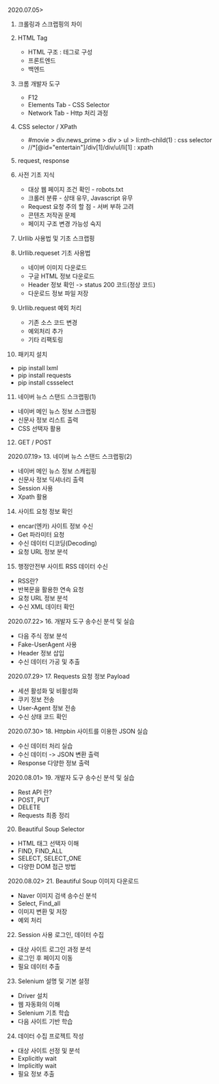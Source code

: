 2020.07.05>
1. 크롤링과 스크랩핑의 차이

2. HTML Tag
   - HTML 구조 : 테그로 구성
   - 프론트엔드
   - 백엔드

3. 크롬 개발자 도구
   - F12
   - Elements Tab - CSS Selector
   - Network Tab - Http 처리 과정

4. CSS selector / XPath
   - #movie > div.news_prime > div > ul > li:nth-child(1) : css selector
   - //*[@id="entertain"]/div[1]/div/ul/li[1] : xpath

5. request, response

6. 사전 기초 지식
   - 대상 웹 페이지 조건 확인 - robots.txt
   - 크롤러 분류 - 상태 유무, Javascript 유무
   - Request 요청 주의 할 점 - 서버 부하 고려
   - 콘텐츠 저작권 문제
   - 페이지 구조 변경 가능성 숙지

7. Urllib 사용법 및 기초 스크랩핑

8. Urllib.requeset 기초 사용법
   - 네이버 이미지 다운로드
   - 구글 HTML 정보 다운로드
   - Header 정보 확인 -> status 200 코드(정상 코드)
   - 다운로드 정보 파일 저장

9. Urllib.request 예외 처리
   - 기존 소스 코드 변경
   - 예외처리 추가
   - 기타 리팩토링

10. 패키지 설치
   - pip install lxml
   - pip install requests
   - pip install cssselect

11. 네이버 뉴스 스탠드 스크랩핑(1)
   - 네이버 메인 뉴스 정보 스크랩핑
   - 신문사 정보 리스트 출력
   - CSS 선택자 활용

12. GET / POST

2020.07.19>
13. 네이버 뉴스 스탠드 스크랩핑(2)
   - 네이버 메인 뉴스 정보 스캐립핑
   - 신문사 정보 딕셔너리 출력
   - Session 사용
   - Xpath 활용

14. 사이트 요청 정보 확인
   - encar(엔카) 사이트 정보 수신
   - Get 파라미터 요청
   - 수신 데이터 디코딩(Decoding)
   - 요청 URL 정보 분석

15. 행정안전부 사이트 RSS 데이터 수신
   - RSS란?
   - 반복문을 활용한 연속 요청
   - 요청 URL 정보 분석
   - 수신 XML 데이터 확인
   
2020.07.22>
16. 개발자 도구 송수신 분석 및 실습
   - 다음 주식 정보 분석
   - Fake-UserAgent 사용
   - Header 정보 삽입
   - 수신 데이터 가공 및 추출

2020.07.29>
17. Requests 요청 정보 Payload
   - 세션 활성화 및 비활성화
   - 쿠키 정보 전송
   - User-Agent 정보 전송
   - 수신 상태 코드 확인
   
2020.07.30>
18. Httpbin 사이트를 이용한 JSON 실습
   -   수신 데이터 처리 실습
   -   수신 데이터 -> JSON 변환 출력
   -   Response 다양한 정보 출력

2020.08.01>
19. 개발자 도구 송수신 분석 및 실습
   - Rest API 란?
   - POST, PUT
   - DELETE
   - Requests 최종 정리

20. Beautiful Soup Selector
   - HTML 태그 선택자 이해
   - FIND, FIND_ALL
   - SELECT, SELECT_ONE
   - 다양한 DOM 접근 방법

2020.08.02>
21. Beautiful Soup 이미지 다운로드
   - Naver 이미지 검색 송수신 분석
   - Select, Find_all
   - 이미지 변환 및 저장
   - 예외 처리

22. Session 사용 로그인, 데이터 수집
   - 대상 사이트 로그인 과정 분석
   - 로그인 후 페이지 이동
   - 필요 데이터 추출

23. Selenium 설명 및 기본 설정
   - Driver 설치
   - 웹 자동화의 이해
   - Selenium 기초 학습
   - 다음 사이트 기반 학습

24. 데이터 수집 프로젝트 작성
   - 대상 사이트 선정 및 분석
   - Explicitly wait
   - Implicitly wait
   - 필요 정보 추출